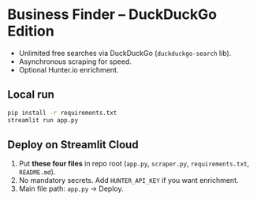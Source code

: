 
# Business Finder – DuckDuckGo Edition

* Unlimited free searches via DuckDuckGo (`duckduckgo-search` lib).  
* Asynchronous scraping for speed.  
* Optional Hunter.io enrichment.

## Local run
```bash
pip install -r requirements.txt
streamlit run app.py
```

## Deploy on Streamlit Cloud
1. Put **these four files** in repo root (`app.py`, `scraper.py`, `requirements.txt`, `README.md`).
2. No mandatory secrets. Add `HUNTER_API_KEY` if you want enrichment.
3. Main file path: `app.py` → Deploy.
